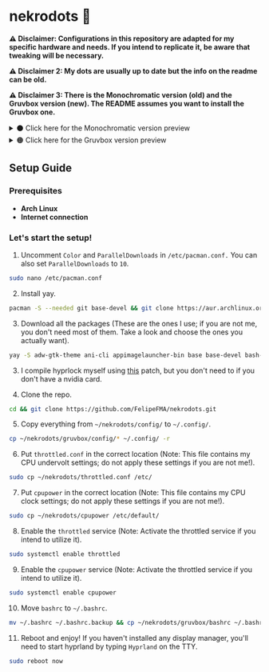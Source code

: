 # nekrodots 🐧

**⚠️ Disclaimer: Configurations in this repository are adapted for my specific hardware and needs. If you intend to replicate it, be aware that tweaking will be necessary.**

**⚠️ Disclaimer 2: My dots are usually up to date but the info on the readme can be old.**

**⚠️ Disclaimer 3: There is the Monochromatic version (old) and the Gruvbox version (new). The README assumes you want to install the Gruvbox one.**

<details>
  <summary>⚫ Click here for the Monochromatic version preview</summary>

![desktop](https://github.com/FelipeFMA/nekrodots/assets/30672253/5281c631-40fb-4bc3-a7fe-e21a7d516dbd)

![apps](https://github.com/FelipeFMA/nekrodots/assets/30672253/47de9ddd-e654-48af-8fee-0bee3f91b41d)

https://github.com/FelipeFMA/nekrodots/assets/30672253/bc1f6102-ebe5-4178-9a55-3f703de64ebc

</details>

<details>
  <summary>🟠 Click here for the Gruvbox version preview</summary>

![desktop](https://github.com/FelipeFMA/nekrodots/assets/30672253/fc7c3624-12eb-4aea-a12b-bfaf648646fe)

![apps](https://github.com/FelipeFMA/nekrodots/assets/30672253/344c73e4-9a34-4b44-987d-8a9bcf95a899)

https://github.com/FelipeFMA/nekrodots/assets/30672253/3d0944eb-8823-4fe0-a58d-b759d62f76df

</details>

## Setup Guide

### Prerequisites

- **Arch Linux**
- **Internet connection**

### Let's start the setup!

01. Uncomment ``Color`` and ``ParallelDownloads`` in ``/etc/pacman.conf.`` You can also set ``ParallelDownloads`` to ``10``.
   ```bash
   sudo nano /etc/pacman.conf
   ```

02. Install yay.
   ```bash
   pacman -S --needed git base-devel && git clone https://aur.archlinux.org/yay-bin.git && cd yay-bin && makepkg -si
   ```

03. Download all the packages (These are the ones I use; if you are not me, you don't need most of them. Take a look and choose the ones you actually want).
   ```bash
yay -S adw-gtk-theme ani-cli appimagelauncher-bin base base-devel bash-completion bat blueman bluez-utils breeze-icons btop cliphist cmatrix cowsay cpupower fastfetch firefox gcolor3 gimp git gnome-disk-utility gradience grim helix heroic-games-launcher-bin htop hypridle hyprland hyprpaper hyprpicker imv informant intel-ucode jre-openjdk jre8-openjdk kitty kolourpaint kvantum kvantum-qt5 kvantum-theme-libadwaita-git lib32-mangohud libreoffice-fresh linux linux-firmware linux-headers localsend-bin lsd man-db man-pages mangohud mpv nano neofetch neovim networkmanager noto-fonts-cjk noto-fonts-extra ntfs-3g nwg-look obs-studio pacman-contrib papirus-folders papirus-icon-theme pavucontrol pipewire-alsa pipewire-ffado pipewire-pulse pipewire-roc pipewire-v4l2 pipewire-zeroconf polkit-gnome protonup-qt-bin qbittorrent qt5ct qt6ct reflector screen slurp steam sudo swaync throttled thunar thunar-archive-plugin thunar-media-tags-plugin tldr ttf-apple-emoji ttf-jetbrains-mono-nerd ttf-ms-win11-auto unrar unzip virtualbox virtualbox-guest-iso vlc waybar wget wl-clipboard wofi wttrbar wtype xarchiver xdg-desktop-portal-gtk xdg-desktop-portal-hyprland yay-bin zathura zathura-pdf-poppler zip
   ```
03. I compile hyprlock myself using [this](https://github.com/hyprwm/hyprlock/pull/283) patch, but you don't need to if you don't have a nvidia card.

04. Clone the repo.
   ```bash
   cd && git clone https://github.com/FelipeFMA/nekrodots.git
   ```

05. Copy everything from ``~/nekrodots/config/`` to ``~/.config/``.
   ```bash
   cp ~/nekrodots/gruvbox/config/* ~/.config/ -r
   ```

06. Put ``throttled.conf`` in the correct location (Note: This file contains my CPU undervolt settings; do not apply these settings if you are not me!).
   ```bash
   sudo cp ~/nekrodots/throttled.conf /etc/
   ```

07. Put ``cpupower`` in the correct location (Note: This file contains my CPU clock settings; do not apply these settings if you are not me!).
   ```bash
   sudo cp ~/nekrodots/cpupower /etc/default/
   ```

08. Enable the ``throttled`` service (Note: Activate the throttled service if you intend to utilize it).
   ```bash
   sudo systemctl enable throttled
   ```

09. Enable the ``cpupower`` service (Note: Activate the throttled service if you intend to utilize it).
   ```bash
   sudo systemctl enable cpupower
   ```
10. Move ``bashrc`` to ``~/.bashrc``.
  ```bash
  mv ~/.bashrc ~/.bashrc.backup && cp ~/nekrodots/gruvbox/bashrc ~/.bashrc
  ```

11. Reboot and enjoy! If you haven't installed any display manager, you'll need to start hyprland by typing ``Hyprland`` on the TTY.
   ```bash
   sudo reboot now
   ```
